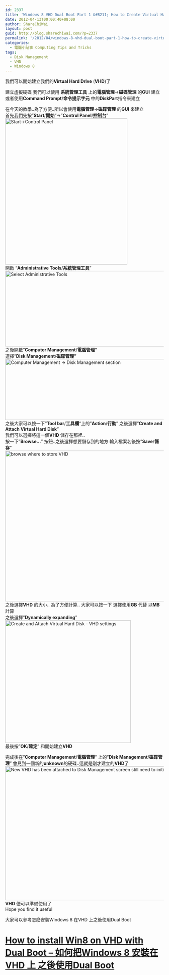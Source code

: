 ```yaml
---
id: 2337
title: 'Windows 8 VHD Dual Boot Part 1 &#8211; How to Create Virtual Hard Drive (VHD) &#8211; 如果在Windows 上建立Virtual Hard Drive'
date: 2012-04-13T00:00:40+08:00
author: ShareChiWai
layout: post
guid: http://blog.sharechiwai.com/?p=2337
permalink: '/2012/04/windows-8-vhd-dual-boot-part-1-how-to-create-virtual-hard-drive-vhd-%e5%a6%82%e6%9e%9c%e5%9c%a8windows-%e4%b8%8a%e5%bb%ba%e7%ab%8bvirtual-hard-drive/'
categories:
  - 電腦小貼事 Computing Tips and Tricks
tags:
  - Disk Management
  - VHD
  - Windows 8
---
```

我們可以開始建立我們的**Virtual Hard Drive** (**VHD**)了

建立虛擬硬碟 我們可以使用 **系統管理工具** 上的**電腦管理**->**磁碟管理** 的**GUI** 建立  
或者使用**Command Prompt**/**命令提示字元** 中的**DiskPart**指令來建立

在今天的教學..為了方便..所以會使用**電腦管理**->**磁碟管理** 的**GUI** 來建立  
首先我們先按&#8221;**Start**/**開始**&#8220;->&#8221;**Control Panel**/**控制台**&#8221;  
<img src="http://api.photoshop.com/v1.0/accounts/aa9037104a014abbb11ad4bd58324b91/assets/c465866f2af3450cbc3667d8772866d1" alt="Start->Control Panel" width="388" height="463" />  
開啟 &#8220;**Administrative Tools**/**系統管理工具**&#8221;  
<img src="http://api.photoshop.com/v1.0/accounts/aa9037104a014abbb11ad4bd58324b91/assets/035d0c2363dd4f1bb5b79e67b96668b7" alt="Select Administrative Tools" width="594" height="239" />  
之後開啟&#8221;**Computer Management**/**電腦管理&#8221;**  
選擇&#8221;**Disk Management**/**磁碟管理&#8221;**  
<img src="http://api.photoshop.com/v1.0/accounts/aa9037104a014abbb11ad4bd58324b91/assets/bdeaa103c4fa478bb4b1f4af760b92ad" alt="Computer Management -> Disk Management section" width="573" height="193" />  
之後大家可以按一下&#8221;**Tool bar**/**工具欄**&#8220;上的&#8221;**Action**/**行動**&#8221; 之後選擇&#8221;**Create and Attach Virtual Hard Disk**&#8221;  
我們可以選擇將這一個**VHD** 儲存在那裡..  
按一下&#8221;**Browse&#8230;**&#8221; 按鈕..之後選擇想要儲存到的地方 輸入檔案名後按&#8221;**Save**/**儲存**&#8221;  
<img src="http://api.photoshop.com/v1.0/accounts/aa9037104a014abbb11ad4bd58324b91/assets/1958d56f4a464450a67ef29ec6beeb04" alt="browse where to store VHD" width="687" height="477" />  
之後選擇**VHD** 的大小.. 為了方便計算.. 大家可以按一下 選擇使用**GB** 代替 以**MB**計算  
之後選擇&#8221;**Dynamically expanding**&#8221;  
<img src="http://api.photoshop.com/v1.0/accounts/aa9037104a014abbb11ad4bd58324b91/assets/248e73ca1d054a49afe1fb8c2771ff36" alt="Create and Attach Virtual Hard Disk - VHD settings" width="399" height="388" />  
最後按&#8221;**OK**/**確定**&#8221; 和開始建立**VHD**

完成後在&#8221;**Computer Management**/**電腦管理**&#8221; 上的&#8221;**Disk Management**/**磁碟管理**&#8221; 會見到一個新的**unknown**的硬碟..這就是剛才建立的**VHD**了  
<img src="http://api.photoshop.com/v1.0/accounts/aa9037104a014abbb11ad4bd58324b91/assets/580e291457c5469da5740999949461e8" alt="New VHD has been attached to Disk Management screen still need to initialise" width="801" height="424" />  
**VHD** 便可以準備使用了  
Hope you find it useful

大家可以參考怎麼安裝Windows 8 在VHD 上之後使用Dual Boot

# <a title="Permalink to How to install Win8 on VHD with Dual Boot – 如何把Windows 8 安裝在VHD 上 之後使用Dual Boot" href="http://blog.sharechiwai.com/2012/04/how-to-install-win8-on-vhd-with-dual-boot-%e5%a6%82%e4%bd%95%e6%8a%8awindows-8-%e5%ae%89%e8%a3%9d%e5%9c%a8vhd-%e4%b8%8a-%e4%b9%8b%e5%be%8c%e4%bd%bf%e7%94%a8dual-boot/" rel="bookmark">How to install Win8 on VHD with Dual Boot – 如何把Windows 8 安裝在VHD 上 之後使用Dual Boot</a>

&nbsp;